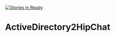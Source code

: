 [![Stories in Ready](https://badge.waffle.io/brentpabst/AD2HipChat.png?label=ready&title=Ready)](https://waffle.io/brentpabst/AD2HipChat)
# ActiveDirectory2HipChat